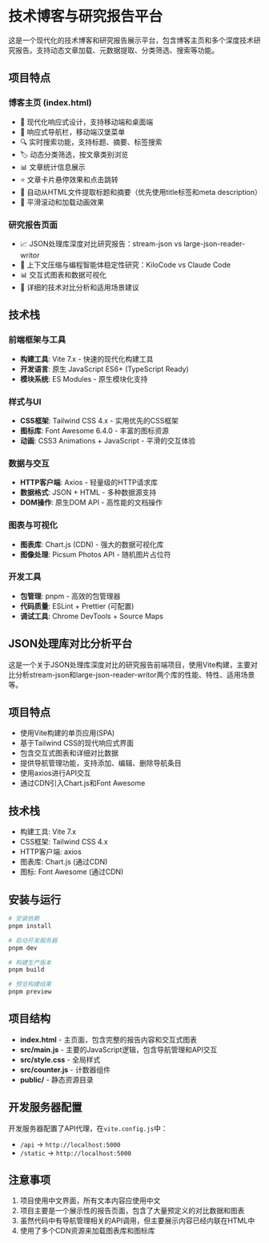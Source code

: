 # 技术博客与研究报告平台

这是一个现代化的技术博客和研究报告展示平台，包含博客主页和多个深度技术研究报告。支持动态文章加载、元数据提取、分类筛选、搜索等功能。

## 项目特点

### 博客主页 (index.html)

- 🎨 现代化响应式设计，支持移动端和桌面端
- 📱 响应式导航栏，移动端汉堡菜单
- 🔍 实时搜索功能，支持标题、摘要、标签搜索
- 🏷️ 动态分类筛选，按文章类别浏览
- 📊 文章统计信息展示
- ⭐ 文章卡片悬停效果和点击跳转
- 📝 自动从HTML文件提取标题和摘要（优先使用title标签和meta description）
- 🌟 平滑滚动和加载动画效果

### 研究报告页面

- 📈 JSON处理库深度对比研究报告：stream-json vs large-json-reader-writor
- 🤖 上下文压缩与编程智能体稳定性研究：KiloCode vs Claude Code
- 📊 交互式图表和数据可视化
- 🎯 详细的技术对比分析和适用场景建议

## 技术栈

### 前端框架与工具

- **构建工具**: Vite 7.x - 快速的现代化构建工具
- **开发语言**: 原生 JavaScript ES6+ (TypeScript Ready)
- **模块系统**: ES Modules - 原生模块化支持

### 样式与UI

- **CSS框架**: Tailwind CSS 4.x - 实用优先的CSS框架
- **图标库**: Font Awesome 6.4.0 - 丰富的图标资源
- **动画**: CSS3 Animations + JavaScript - 平滑的交互体验

### 数据与交互

- **HTTP客户端**: Axios - 轻量级的HTTP请求库
- **数据格式**: JSON + HTML - 多种数据源支持
- **DOM操作**: 原生DOM API - 高性能的文档操作

### 图表与可视化

- **图表库**: Chart.js (CDN) - 强大的数据可视化库
- **图像处理**: Picsum Photos API - 随机图片占位符

### 开发工具

- **包管理**: pnpm - 高效的包管理器
- **代码质量**: ESLint + Prettier (可配置)
- **调试工具**: Chrome DevTools + Source Maps

## JSON处理库对比分析平台

这是一个关于JSON处理库深度对比的研究报告前端项目，使用Vite构建，主要对比分析stream-json和large-json-reader-writor两个库的性能、特性、适用场景等。

## 项目特点

- 使用Vite构建的单页应用(SPA)
- 基于Tailwind CSS的现代响应式界面
- 包含交互式图表和详细对比数据
- 提供导航管理功能，支持添加、编辑、删除导航条目
- 使用axios进行API交互
- 通过CDN引入Chart.js和Font Awesome

## 技术栈

- 构建工具: Vite 7.x
- CSS框架: Tailwind CSS 4.x
- HTTP客户端: axios
- 图表库: Chart.js (通过CDN)
- 图标: Font Awesome (通过CDN)

## 安装与运行

```bash
# 安装依赖
pnpm install

# 启动开发服务器
pnpm dev

# 构建生产版本
pnpm build

# 预览构建结果
pnpm preview
```

## 项目结构

- **index.html** - 主页面，包含完整的报告内容和交互式图表
- **src/main.js** - 主要的JavaScript逻辑，包含导航管理和API交互
- **src/style.css** - 全局样式
- **src/counter.js** - 计数器组件
- **public/** - 静态资源目录

## 开发服务器配置

开发服务器配置了API代理，在`vite.config.js`中：

- `/api` -> `http://localhost:5000`
- `/static` -> `http://localhost:5000`

## 注意事项

1. 项目使用中文界面，所有文本内容应使用中文
2. 项目主要是一个展示性的报告页面，包含了大量预定义的对比数据和图表
3. 虽然代码中有导航管理相关的API调用，但主要展示内容已经内联在HTML中
4. 使用了多个CDN资源来加载图表库和图标库
